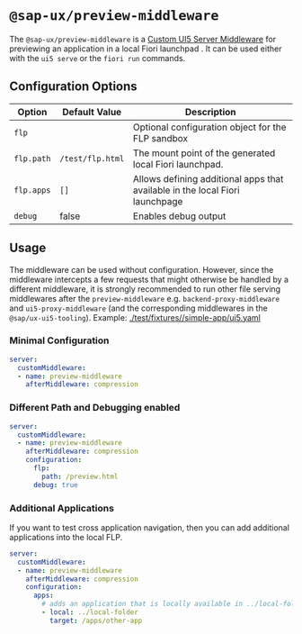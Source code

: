 #  `@sap-ux/preview-middleware`

The `@sap-ux/preview-middleware` is a [Custom UI5 Server Middleware](https://sap.github.io/ui5-tooling/pages/extensibility/CustomServerMiddleware) for previewing an application in a local Fiori launchpad . It can be used either with the `ui5 serve` or the `fiori run` commands.

## Configuration Options
| Option       | Default Value | Description |
| ------------ | ------------- | ----------- |
| `flp`        |               | Optional configuration object for the FLP sandbox |
| `flp.path`   | `/test/flp.html`   | The mount point of the generated local Fiori launchpad. |
| `flp.apps`   | `[]`          | Allows defining additional apps that available in the local Fiori launchpage |
| `debug`      | false         | Enables debug output |

## Usage
The middleware can be used without configuration. However, since the middleware intercepts a few requests that might otherwise be handled by a different middleware, it is strongly recommended to run other file serving middlewares after the `preview-middleware` e.g. `backend-proxy-middleware` and `ui5-proxy-middleware` (and the corresponding middlewares in the `@sap/ux-ui5-tooling`).
Example: [./test/fixtures//simple-app/ui5.yaml](./test/fixtures//simple-app/ui5.yaml) 

### Minimal Configuration

```Yaml
server:
  customMiddleware:
  - name: preview-middleware
    afterMiddleware: compression
```

### Different Path and Debugging enabled

```Yaml
server:
  customMiddleware:
  - name: preview-middleware
    afterMiddleware: compression
    configuration:
      flp: 
        path: /preview.html
      debug: true
```

### Additional Applications
If you want to test cross application navigation, then you can add additional applications into the local FLP.

```Yaml
server:
  customMiddleware:
  - name: preview-middleware
    afterMiddleware: compression
    configuration:
      apps: 
        # adds an application that is locally available in ../local-folder at /apps/other-app
        - local: ../local-folder
          target: /apps/other-app
```